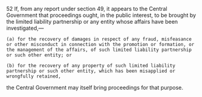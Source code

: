 52
If, from any report under section 49, it appears to the Central Government that proceedings ought, in the public interest, to be brought by the limited liability partnership or any entity whose affairs have been investigated,—

    (a)	for the recovery of damages in respect of any fraud, misfeasance or other misconduct in connection with the promotion or formation, or the management of the affairs, of such limited liability partnership or such other entity; or

    (b)	for the recovery of any property of such limited liability partnership or such other entity, which has been misapplied or wrongfully retained,

the Central Government may itself bring proceedings for that purpose.
